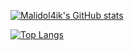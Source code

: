 [![Мalidol4ik's GitHub stats](https://github-readme-stats.vercel.app/api?username=validol4ik&count_private=true&show_icons=true&theme=dark&include_all_commits=true)](https://github.com/validol4ik)

[![Top Langs](https://github-readme-stats.vercel.app/api/top-langs/?username=validol4ik&layout=compact&theme=dark&langs_count=8)](https://github.com/validol4ik)
